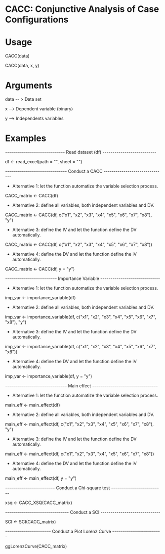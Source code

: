 # CACC: Conjunctive Analysis of Case Configurations

# Usage
CACC(data)

CACC(data, x, y)

# Arguments

data	-- > Data set

x    -->  Dependent variable (binary)

y	   -->  Independents variables

# Examples

------------------------------ Read dataset (df) ---------------------------

df <- read_excel(path = "", sheet = "")

 ------------------------------- Conduct a CACC -------------------------------
- Alternative 1: let the function automatize the variable selection process.

CACC_matrix <- CACC(df)

- Alternative 2: define all variables, both independent variables and DV.

CACC_matrix <- CACC(df, c("x1", "x2", "x3", "x4", "x5", "x6", "x7", "x8"), "y")

- Alternative 3: define the IV and let the function define the DV automatically.

CACC_matrix <- CACC(df, c("x1", "x2", "x3", "x4", "x5", "x6", "x7", "x8"))

- Alternative 4: define the DV and let the function define the IV automatically.

CACC_matrix <- CACC(df, y = "y")

 -------------------------- Importance Variable  ------------------------------
- Alternative 1: let the function automatize the variable selection process.

imp_var <- importance_variable(df)

- Alternative 2: define all variables, both independent variables and DV.

imp_var <- importance_variable(df, c("x1", "x2", "x3", "x4", "x5", "x6", "x7", "x8"), "y")

- Alternative 3: define the IV and let the function define the DV automatically.

imp_var <- importance_variable(df, c("x1", "x2", "x3", "x4", "x5", "x6", "x7", "x8"))

- Alternative 4: define the DV and let the function define the IV automatically.

imp_var <- importance_variable(df, y = "y")

 ------------------------------- Main effect  ---------------------------------
- Alternative 1: let the function automatize the variable selection process.

main_eff <- main_effect(df)

- Alternative 2: define all variables, both independent variables and DV.

main_eff <- main_effect(df, c("x1", "x2", "x3", "x4", "x5", "x6", "x7", "x8"), "y")

- Alternative 3: define the IV and let the function define the DV automatically.

main_eff <- main_effect(df, c("x1", "x2", "x3", "x4", "x5", "x6", "x7", "x8"))

- Alternative 4: define the DV and let the function define the IV automatically.

main_eff <- main_effect(df, y = "y")

 ------------------------- Conduct a Chi-square test --------------------------

xsq <- CACC_XSQ(CACC_matrix)

 -------------------------------- Conduct a SCI  ------------------------------

SCI <- SCI(CACC_matrix)

 ----------------------- Conduct a Plot Lorenz Curve  -------------------------

ggLorenzCurve(CACC_matrix)

